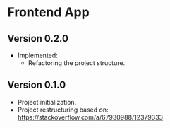 # Frontend App

## Version 0.2.0
  - Implemented:
    - Refactoring the project structure.

## Version 0.1.0
  - Project initialization.
  - Project restructuring based on: https://stackoverflow.com/a/67930988/12379333